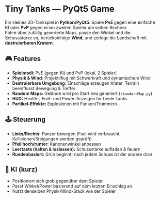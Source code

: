 # Tiny Tanks — PyQt5 Game

Ein kleines 2D-Tankspiel in **Python/PyQt5**: Spiele **PvE** gegen eine einfache KI oder **PvP** gegen einen zweiten Spieler am selben Rechner.  
Fahre über zufällig generierte Maps, passe den Winkel und die Schussstärke an, berücksichtige **Wind**, und zerlege die Landschaft mit **destruierbaren Kratern**.

## 🎮 Features
- **Spielmodi:** PvE (gegen KI) und PvP (lokal, 2 Spieler)
- **Physik & Wind:** Projektilflug mit Schwerkraft und dynamischem Wind
- **Destruierbare Umgebung:** Einschläge erzeugen Krater, Terrain beeinflusst Bewegung & Treffer
- **Random Maps:** Gelände wird pro Start neu generiert (`standardMap.py`)
- **HUD:** Health-, Fuel- und Power-Anzeigen für beide Tanks
- **Partikel-Effekte:** Explosionen mit Funken/Trümmern

## 🕹️ Steuerung
- **Links/Rechts:** Panzer bewegen (Fuel wird verbraucht, Kollisionen/Steigungen werden geprüft)
- **Pfeil hoch/runter:** Kanonenwinkel anpassen
- **Leertaste (halten & loslassen):** Schussstärke aufladen & feuern
- **Rundenbasiert:** Grün beginnt; nach jedem Schuss ist der andere dran

## 🧠 KI (kurz)
- Positioniert sich grob gegenüber dem Spieler
- Passt Winkel/Power basierend auf dem letzten Einschlag an
- Nutzt denselben Physik/Wind-Stack wie der Spieler

